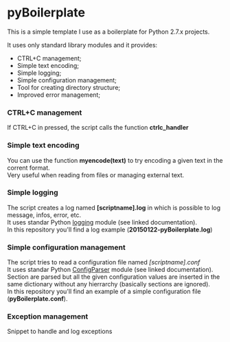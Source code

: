 # pyBoilerplate

This is a simple template I use as a boilerplate for Python 2.7.x projects.  

It uses only standard library modules and it provides:

- CTRL+C management;
- Simple text encoding;
- Simple logging;
- Simple configuration management;
- Tool for creating directory structure;
- Improved error management;

### CTRL+C management
If CTRL+C in pressed, the script calls the function __ctrlc_handler__

### Simple text encoding
You can use the function __myencode(text)__ to try encoding a given text in the corrent format.  
Very useful when reading from files or managing external text.  


### Simple logging
The script creates a log named __[scriptname].log__ in which is possible to log message, infos, error, etc.  
It uses standar Python [logging](https://docs.python.org/2/library/logging.html) module (see linked documentation).  
In this repository you'll find a log example (__20150122-pyBoilerplate.log__)

### Simple configuration management
The script tries to read a configuration file named _[scriptname].conf_   
It uses standar Python [ConfigParser](https://docs.python.org/2/library/configparser.html) module (see linked documentation).  
Section are parsed but all the given configuration values are inserted in the same dictionary without any hierrarchy (basically sections are ignored).   
In this repository you'll find an example of a simple configuration file (__pyBoilerplate.conf__).

### Exception management
Snippet to handle and log exceptions
